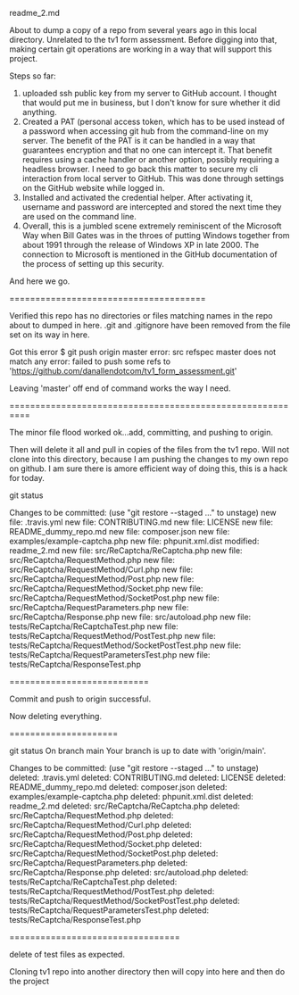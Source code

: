 readme_2.md

About to dump a copy of a repo from several years ago in this local directory.  Unrelated to the tv1 form assessment.  Before digging into that, making certain git operations are working in a way that will support this project.

Steps so far:
1.  uploaded ssh public key from my server to GitHub account.  I thought that would put me in business, but I don't know for sure whether it did anything.
2.  Created a PAT (personal access token, which has to be used instead of a password when accessing git hub from the command-line on my server.  The benefit of the PAT is it can be handled in a way that guarantees encryption and that no one can intercept it.  That benefit requires using a cache handler or another option, possibly requiring a headless browser.  I need to go back this matter to secure my cli interaction from local server to GitHub.  This was done through settings on the GitHub website while logged in.
3.  Installed and activated the credential helper.  After activating it, username and password are intercepted and stored the next time they are used on the command line.
4.  Overall, this is a jumbled scene extremely reminiscent of the Microsoft Way when Bill Gates was in the throes of putting Windows together from about 1991 through the release of Windows XP in late 2000.  The connection to Microsoft is mentioned in the GitHub documentation of the process of setting up this security.

And here we go.


======================================

Verified this repo has no directories or files matching names in the repo about to dumped in here.  .git and .gitignore have been removed from the file set on its way in here.


Got this error
$ git push origin master
error: src refspec master does not match any
error: failed to push some refs to 'https://github.com/danallendotcom/tv1_form_assessment.git'

Leaving 'master' off end of command works the way I need.


==========================================================


The minor file flood worked ok...add, committing, and pushing to origin.

Then will delete it all and pull in copies of the files from the tv1 repo.  Will not clone into this directory, because I am pushing the changes to my own repo on github.  I am sure there is amore efficient way of doing this, this is a hack for today.

git status

Changes to be committed:
  (use "git restore --staged <file>..." to unstage)
	new file:   .travis.yml
	new file:   CONTRIBUTING.md
	new file:   LICENSE
	new file:   README_dummy_repo.md
	new file:   composer.json
	new file:   examples/example-captcha.php
	new file:   phpunit.xml.dist
	modified:   readme_2.md
	new file:   src/ReCaptcha/ReCaptcha.php
	new file:   src/ReCaptcha/RequestMethod.php
	new file:   src/ReCaptcha/RequestMethod/Curl.php
	new file:   src/ReCaptcha/RequestMethod/Post.php
	new file:   src/ReCaptcha/RequestMethod/Socket.php
	new file:   src/ReCaptcha/RequestMethod/SocketPost.php
	new file:   src/ReCaptcha/RequestParameters.php
	new file:   src/ReCaptcha/Response.php
	new file:   src/autoload.php
	new file:   tests/ReCaptcha/ReCaptchaTest.php
	new file:   tests/ReCaptcha/RequestMethod/PostTest.php
	new file:   tests/ReCaptcha/RequestMethod/SocketPostTest.php
	new file:   tests/ReCaptcha/RequestParametersTest.php
	new file:   tests/ReCaptcha/ResponseTest.php


===========================

Commit and push to origin successful.

Now deleting everything.

=====================

git status
On branch main
Your branch is up to date with 'origin/main'.

Changes to be committed:
 (use "git restore --staged <file>..." to unstage)
  deleted:    .travis.yml
  deleted:    CONTRIBUTING.md
  deleted:    LICENSE
  deleted:    README_dummy_repo.md
  deleted:    composer.json
  deleted:    examples/example-captcha.php
  deleted:    phpunit.xml.dist
  deleted:    readme_2.md
  deleted:    src/ReCaptcha/ReCaptcha.php
  deleted:    src/ReCaptcha/RequestMethod.php
  deleted:    src/ReCaptcha/RequestMethod/Curl.php
  deleted:    src/ReCaptcha/RequestMethod/Post.php
  deleted:    src/ReCaptcha/RequestMethod/Socket.php
  deleted:    src/ReCaptcha/RequestMethod/SocketPost.php
  deleted:    src/ReCaptcha/RequestParameters.php
  deleted:    src/ReCaptcha/Response.php
  deleted:    src/autoload.php
  deleted:    tests/ReCaptcha/ReCaptchaTest.php
  deleted:    tests/ReCaptcha/RequestMethod/PostTest.php
  deleted:    tests/ReCaptcha/RequestMethod/SocketPostTest.php
  deleted:    tests/ReCaptcha/RequestParametersTest.php
  deleted:    tests/ReCaptcha/ResponseTest.php


=================================

delete of test files as expected.

Cloning tv1 repo into another directory then will copy into here and then do the project
